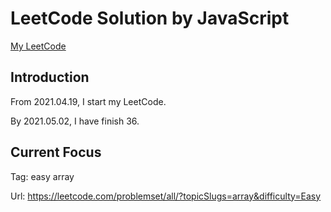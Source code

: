 # LeetCode Solution by JavaScript

[My LeetCode](https://leetcode.com/JiweiYuan/)

## Introduction

From 2021.04.19, I start my LeetCode.

By 2021.05.02, I have finish 36.

## Current Focus  

Tag: easy array 

Url: https://leetcode.com/problemset/all/?topicSlugs=array&difficulty=Easy
